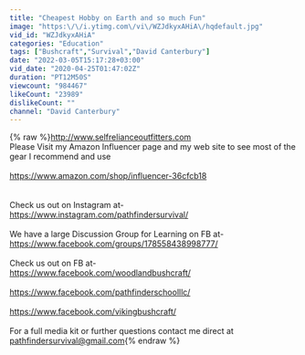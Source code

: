 ```yaml
---
title: "Cheapest Hobby on Earth and so much Fun"
image: "https:\/\/i.ytimg.com\/vi\/WZJdkyxAHiA\/hqdefault.jpg"
vid_id: "WZJdkyxAHiA"
categories: "Education"
tags: ["Bushcraft","Survival","David Canterbury"]
date: "2022-03-05T15:17:28+03:00"
vid_date: "2020-04-25T01:47:02Z"
duration: "PT12M50S"
viewcount: "984467"
likeCount: "23989"
dislikeCount: ""
channel: "David Canterbury"
---
```

{% raw %}<a rel="nofollow" target="blank" href="http://www.selfrelianceoutfitters.com">http://www.selfrelianceoutfitters.com</a><br />Please Visit my Amazon Influencer page and my web site to see most of the gear I recommend and use<br /><br /><a rel="nofollow" target="blank" href="https://www.amazon.com/shop/influencer-36cfcb18">https://www.amazon.com/shop/influencer-36cfcb18</a> <br /><br /><br />Check us out on Instagram at- <a rel="nofollow" target="blank" href="https://www.instagram.com/pathfindersurvival/">https://www.instagram.com/pathfindersurvival/</a><br /><br />We have a large Discussion Group for Learning on FB at-<a rel="nofollow" target="blank" href="https://www.facebook.com/groups/178558438998777/">https://www.facebook.com/groups/178558438998777/</a><br /><br />Check us out on FB at-<br /><a rel="nofollow" target="blank" href="https://www.facebook.com/woodlandbushcraft/">https://www.facebook.com/woodlandbushcraft/</a><br /><br /><a rel="nofollow" target="blank" href="https://www.facebook.com/pathfinderschoolllc/">https://www.facebook.com/pathfinderschoolllc/</a><br /><br /><a rel="nofollow" target="blank" href="https://www.facebook.com/vikingbushcraft/">https://www.facebook.com/vikingbushcraft/</a><br /><br />For a full media kit or further questions contact me direct at<br />pathfindersurvival@gmail.com{% endraw %}
